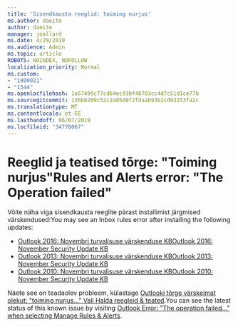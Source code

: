 ```yaml
---
title: 'Sisendkausta reeglid: toiming nurjus'
ms.author: daeite
author: daeite
manager: joallard
ms.date: 4/29/2019
ms.audience: Admin
ms.topic: article
ROBOTS: NOINDEX, NOFOLLOW
localization_priority: Normal
ms.custom:
- "1800021"
- "1544"
ms.openlocfilehash: 1a57499c77cd64ec93bf48703cc4d7c51d1ce77b
ms.sourcegitcommit: 136b8209c52c2a05d0f2fdaab93b2cd92253fa2c
ms.translationtype: MT
ms.contentlocale: et-EE
ms.lasthandoff: 06/07/2019
ms.locfileid: "34770067"
---
```

# <a name="rules-and-alerts-error-the-operation-failed"></a><span data-ttu-id="d536a-102">Reeglid ja teatised tõrge: "Toiming nurjus"</span><span class="sxs-lookup"><span data-stu-id="d536a-102">Rules and Alerts error: "The Operation failed"</span></span>

<span data-ttu-id="d536a-103">Võite näha viga sisendkausta reeglite pärast installimist järgmised värskendused:</span><span class="sxs-lookup"><span data-stu-id="d536a-103">You may see an Inbox rules error after installing the following updates:</span></span>
- [<span data-ttu-id="d536a-104">Outlook 2016: Novembri turvalisuse värskenduse KB</span><span class="sxs-lookup"><span data-stu-id="d536a-104">Outlook 2016: November Security Update KB</span></span>](https://support.microsoft.com/help/4461506)
- [<span data-ttu-id="d536a-105">Outlook 2013: Novembri turvalisuse värskenduse KB</span><span class="sxs-lookup"><span data-stu-id="d536a-105">Outlook 2013: November Security Update KB</span></span>](https://support.microsoft.com/help/4461486)
- [<span data-ttu-id="d536a-106">Outlook 2010: Novembri turvalisuse värskenduse KB</span><span class="sxs-lookup"><span data-stu-id="d536a-106">Outlook 2010: November Security Update KB</span></span>](https://support.microsoft.com/help/4461585) 

<span data-ttu-id="d536a-107">Näete see on teadaolev probleem, külastage [Outlooki tõrge värskeimat olekut: "toiming nurjus..." Vali Halda reegleid & teated](https://support.office.com/article/Outlook-Error-The-operation-failed-when-selecting-Manage-Rules-Alerts-64b6ff77-98c2-4564-9cbf-25bd8e17fb8b%20).</span><span class="sxs-lookup"><span data-stu-id="d536a-107">You can see the latest status of this known issue by visiting [Outlook Error: "The operation failed..." when selecting Manage Rules & Alerts](https://support.office.com/article/Outlook-Error-The-operation-failed-when-selecting-Manage-Rules-Alerts-64b6ff77-98c2-4564-9cbf-25bd8e17fb8b%20).</span></span>